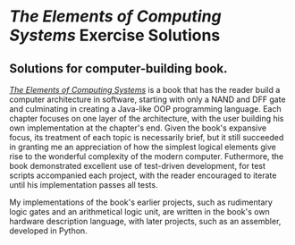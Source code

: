 _The Elements of Computing Systems_ Exercise Solutions
======================================================

Solutions for computer-building book.
-------------------------------------

[_The Elements of Computing Systems_](http://www1.idc.ac.il/tecs/) is a book
that has the reader build a computer architecture in software, starting with
only a NAND and DFF gate and culminating in creating a Java-like OOP
programming language. Each chapter focuses on one layer of the architecture,
with the user building his own implementation at the chapter's end. Given the
book's expansive focus, its treatment of each topic is necessarily brief, but
it still succeeded in granting me an appreciation of how the simplest logical
elements give rise to the wonderful complexity of the modern computer.
Futhermore, the book demonstrated excellent use of test-driven development, for
test scripts accompanied each project, with the reader encouraged to iterate
until his implementation passes all tests.

My implementations of the book's earlier projects, such as rudimentary logic
gates and an arithmetical logic unit, are written in the book's own hardware
description language, with later projects, such as an assembler, developed in
Python.
